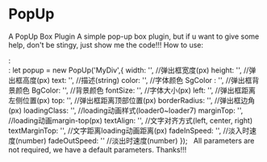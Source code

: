 # PopUp
A PopUp Box Plugin
A simple pop-up box plugin, but if u want to give some help, don't be stingy, just show me the code!!!
How to use:
  <html>:
    <div id="MyDiv"></div>
  <js>:
    let popup = new PopUp('MyDiv',{
        width: '', //弹出框宽度(px)
        height: '', //弹出框高度(px)
        text: '', //描述(string)
        color: '', //字体颜色
        SgColor : '', //弹出框背景颜色
        BgColor: '', //背景颜色
        fontSize: '',	//字体大小(px)
        left: '', //弹出框距离左侧位置(px)
        top: '',	//弹出框距离顶部位置(px)
        borderRadius: '', //弹出框边角(px)
        loadingClass: '', //loading动画样式(loader0~loader7)
        marginTop: '', //loading动画margin-top(px)
        textAlign: '', //文字对齐方式(left, center, right)
        textMarginTop: '', //文字距离loading动画距离(px)
        fadeInSpeed: '',	//淡入时速度(number)
        fadeOutSpeed: ''	//淡出时速度(number)
    });
    All parameters are not required, we have a default parameters.
    Thanks!!!
